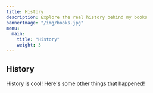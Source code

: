 ```yaml
---
title: History
description: Explore the real history behind my books
bannerImage: "/img/books.jpg"
menu:
  main:
    title: "History"
    weight: 3
---
```


## History

History is cool! Here's some other things that happened!
